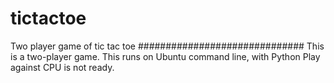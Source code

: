 # tictactoe
Two player game of tic tac toe
##############################
This is a two-player game.
This runs on Ubuntu command line, with Python
Play against CPU is not ready.
